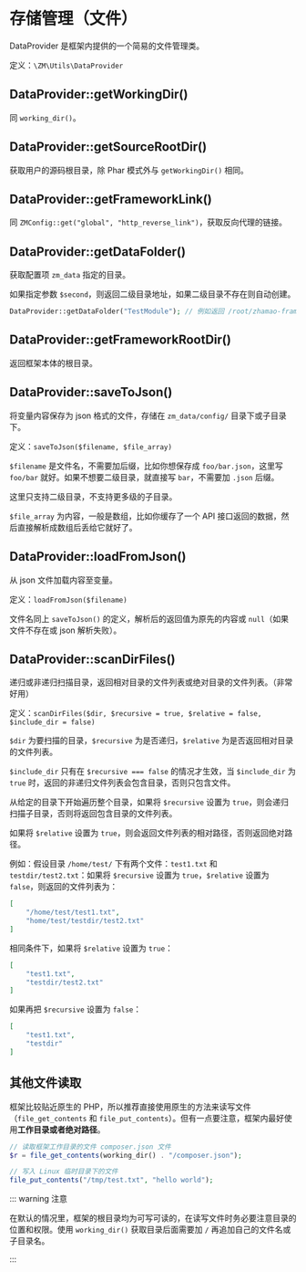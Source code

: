 # 存储管理（文件）

DataProvider 是框架内提供的一个简易的文件管理类。

定义：`\ZM\Utils\DataProvider`

## DataProvider::getWorkingDir()

同 `working_dir()`。

## DataProvider::getSourceRootDir()

获取用户的源码根目录，除 Phar 模式外与 `getWorkingDir()` 相同。

## DataProvider::getFrameworkLink()

同 `ZMConfig::get("global", "http_reverse_link")`，获取反向代理的链接。

## DataProvider::getDataFolder()

获取配置项 `zm_data` 指定的目录。

如果指定参数 `$second`，则返回二级目录地址，如果二级目录不存在则自动创建。

```php
DataProvider::getDataFolder("TestModule"); // 例如返回 /root/zhamao-framework/zm_data/TestModule/
```

## DataProvider::getFrameworkRootDir()

返回框架本体的根目录。

## DataProvider::saveToJson()

将变量内容保存为 json 格式的文件，存储在 `zm_data/config/` 目录下或子目录下。

定义：`saveToJson($filename, $file_array)`

`$filename` 是文件名，不需要加后缀，比如你想保存成 `foo/bar.json`，这里写 `foo/bar` 就好。如果不想要二级目录，就直接写 `bar`，不需要加 `.json` 后缀。

这里只支持二级目录，不支持更多级的子目录。

`$file_array` 为内容，一般是数组，比如你缓存了一个 API 接口返回的数据，然后直接解析成数组后丢给它就好了。

## DataProvider::loadFromJson()

从 json 文件加载内容至变量。

定义：`loadFromJson($filename)`

文件名同上 `saveToJson()` 的定义，解析后的返回值为原先的内容或 `null`（如果文件不存在或 json 解析失败）。

## DataProvider::scanDirFiles()

递归或非递归扫描目录，返回相对目录的文件列表或绝对目录的文件列表。（非常好用）

定义：`scanDirFiles($dir, $recursive = true, $relative = false, $include_dir = false)`

`$dir` 为要扫描的目录，`$recursive` 为是否递归，`$relative` 为是否返回相对目录的文件列表。

`$include_dir` 只有在 `$recursive === false` 的情况才生效，当 `$include_dir` 为 `true` 时，返回的非递归文件列表会包含目录，否则只包含文件。

从给定的目录下开始遍历整个目录，如果将 `$recursive` 设置为 `true`，则会递归扫描子目录，否则将返回包含目录的文件列表。

如果将 `$relative` 设置为 `true`，则会返回文件列表的相对路径，否则返回绝对路径。

例如：假设目录 `/home/test/` 下有两个文件：`test1.txt` 和 `testdir/test2.txt`：如果将 `$recursive` 设置为 `true`，`$relative` 设置为 `false`，则返回的文件列表为：

```json
[
    "/home/test/test1.txt",
    "home/test/testdir/test2.txt"
]
```

相同条件下，如果将 `$relative` 设置为 `true`：

```json
[
    "test1.txt",
    "testdir/test2.txt"
]
```

如果再把 `$recursive` 设置为 `false`：

```json
[
    "test1.txt",
    "testdir"
]
```

## 其他文件读取

框架比较贴近原生的 PHP，所以推荐直接使用原生的方法来读写文件（`file_get_contents` 和 `file_put_contents`）。但有一点要注意，框架内最好使用**工作目录或者绝对路径**。

```php
// 读取框架工作目录的文件 composer.json 文件
$r = file_get_contents(working_dir() . "/composer.json");

// 写入 Linux 临时目录下的文件
file_put_contents("/tmp/test.txt", "hello world");
```

::: warning 注意

在默认的情况里，框架的根目录均为可写可读的，在读写文件时务必要注意目录的位置和权限。使用 `working_dir()` 获取目录后面需要加 `/` 再追加自己的文件名或子目录名。

:::
